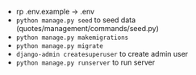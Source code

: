 * rp .env.example -> .env
* `python manage.py seed` to seed data (quotes/management/commands/seed.py)
* `python manage.py makemigrations`
* `python manage.py migrate`
* `django-admin createsuperuser` to create admin user
* `python manage.py runserver` to run server